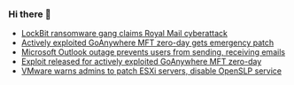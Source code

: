 ### Hi there 👋

<!--START_SECTION:feed-->
* [LockBit ransomware gang claims Royal Mail cyberattack](https://www.bleepingcomputer.com/news/security/lockbit-ransomware-gang-claims-royal-mail-cyberattack/)
* [Actively exploited GoAnywhere MFT zero-day gets emergency patch](https://www.bleepingcomputer.com/news/security/actively-exploited-goanywhere-mft-zero-day-gets-emergency-patch/)
* [Microsoft Outlook outage prevents users from sending, receiving emails](https://www.bleepingcomputer.com/news/microsoft/microsoft-outlook-outage-prevents-users-from-sending-receiving-emails/)
* [Exploit released for actively exploited GoAnywhere MFT zero-day](https://www.bleepingcomputer.com/news/security/exploit-released-for-actively-exploited-goanywhere-mft-zero-day/)
* [VMware warns admins to patch ESXi servers, disable OpenSLP service](https://www.bleepingcomputer.com/news/security/vmware-warns-admins-to-patch-esxi-servers-disable-openslp-service/)
<!--END_SECTION:feed-->

<!--
**frankenk/frankenk** is a ✨ _special_ ✨ repository because its `README.md` (this file) appears on your GitHub profile.

Here are some ideas to get you started:

- 🔭 I’m currently working on ...
- 🌱 I’m currently learning ...
- 👯 I’m looking to collaborate on ...
- 🤔 I’m looking for help with ...
- 💬 Ask me about ...
- 📫 How to reach me: ...
- 😄 Pronouns: ...
- ⚡ Fun fact: ...
-->



